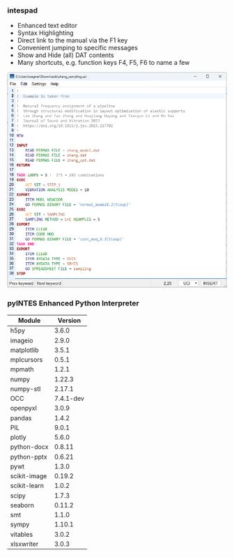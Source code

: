 ### intespad

 * Enhanced text editor  
 * Syntax Highlighting  
 * Direct link to the manual via the F1 key
 * Convenient jumping to specific messages
 * Show and Hide (all) DAT contents
 * Many shortcuts, e.g. function keys F4, F5, F6 to name a few

![intespad](/assets/intespad.png "intespad")

### pyINTES Enhanced Python Interpreter

| Module | Version |
|----    | ----    |
| h5py   | 3.6.0 |  
| imageio | 2.9.0 |
| matplotlib | 3.5.1 |
| mplcursors | 0.5.1 |  
| mpmath | 1.2.1 |  
| numpy  | 1.22.3  |
| numpy-stl | 2.17.1 |  
| OCC | 7.4.1-dev |  
| openpyxl | 3.0.9 |  
| pandas | 1.4.2   |
| PIL    | 9.0.1   |
| plotly | 5.6.0 |  
| python-docx | 0.8.11 |
| python-pptx | 0.6.21 |
| pywt | 1.3.0 |  
| scikit-image | 0.19.2 |  
| scikit-learn | 1.0.2 |  
| scipy  | 1.7.3   |
| seaborn | 0.11.2 |
| smt | 1.1.0 |  
| sympy | 1.10.1 | 
| vitables | 3.0.2 |  
| xlsxwriter | 3.0.3 |
